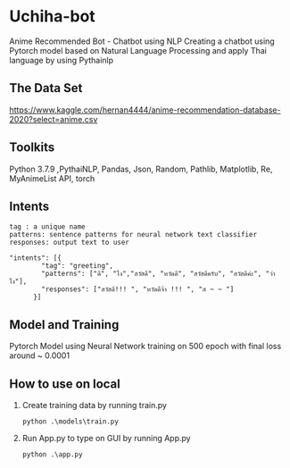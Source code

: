 # Uchiha-bot
Anime Recommended Bot - Chatbot using NLP 
Creating a chatbot using Pytorch model based on Natural Language Processing and apply Thai language by using Pythainlp
## The Data Set
https://www.kaggle.com/hernan4444/anime-recommendation-database-2020?select=anime.csv
## Toolkits
Python 3.7.9 ,PythaiNLP, Pandas, Json, Random, Pathlib, Matplotlib, Re, MyAnimeList API, torch
## Intents
    tag : a unique name
    patterns: sentence patterns for neural network text classifier
    responses: output text to user
```
"intents": [{
        "tag": "greeting",
        "patterns": ["ดี", "ไง","สวัสดี", "หวัดดี", "สวัสดีครับ", "สวัสดีค่ะ", "ว่าไง"],
        "responses": ["สวัสดี!!! ", "หวัดดีจ้า !!! ", "ส ~ ~ "]
      }]
```
## Model and Training
Pytorch Model using Neural Network training on 500 epoch with final loss around ~ 0.0001 
## How to use on local
1. Create training data by running train.py
    ```
    python .\models\train.py
    ```
2. Run App.py to type on GUI by running App.py
    ```
    python .\app.py
    ```
